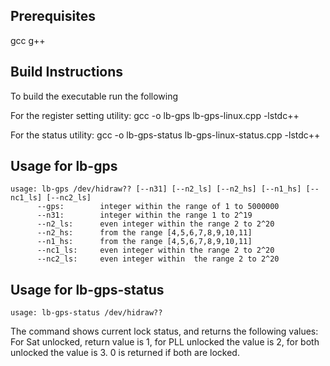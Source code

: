 ## Prerequisites ##

gcc g++

## Build Instructions ##

To build the executable run the following

For the register setting utility:
gcc -o lb-gps lb-gps-linux.cpp -lstdc++

For the status utility:
gcc -o lb-gps-status lb-gps-linux-status.cpp -lstdc++

## Usage for lb-gps ##
```
usage: lb-gps /dev/hidraw?? [--n31] [--n2_ls] [--n2_hs] [--n1_hs] [--nc1_ls] [--nc2_ls]
      --gps:        integer within the range of 1 to 5000000
      --n31:        integer within the range 1 to 2^19
      --n2_ls:      even integer within the range 2 to 2^20
      --n2_hs:      from the range [4,5,6,7,8,9,10,11]
      --n1_hs:      from the range [4,5,6,7,8,9,10,11]
      --nc1_ls:     even integer within the range 2 to 2^20
      --nc2_ls:     even integer within  the range 2 to 2^20
```

## Usage for lb-gps-status ##
```
usage: lb-gps-status /dev/hidraw??
```
The command shows current lock status, and returns the following values:
For Sat unlocked, return value is 1, for PLL unlocked the value is 2, for both unlocked the value is 3. 0 is returned if both are locked.
